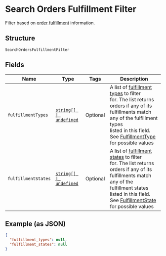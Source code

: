 
# Search Orders Fulfillment Filter

Filter based on [order fulfillment](../../doc/models/fulfillment.md) information.

## Structure

`SearchOrdersFulfillmentFilter`

## Fields

| Name | Type | Tags | Description |
|  --- | --- | --- | --- |
| `fulfillmentTypes` | [`string[] \| undefined`](../../doc/models/fulfillment-type.md) | Optional | A list of [fulfillment types](../../doc/models/fulfillment-type.md) to filter<br>for. The list returns orders if any of its fulfillments match any of the fulfillment types<br>listed in this field.<br>See [FulfillmentType](#type-fulfillmenttype) for possible values |
| `fulfillmentStates` | [`string[] \| undefined`](../../doc/models/fulfillment-state.md) | Optional | A list of [fulfillment states](../../doc/models/fulfillment-state.md) to filter<br>for. The list returns orders if any of its fulfillments match any of the<br>fulfillment states listed in this field.<br>See [FulfillmentState](#type-fulfillmentstate) for possible values |

## Example (as JSON)

```json
{
  "fulfillment_types": null,
  "fulfillment_states": null
}
```

